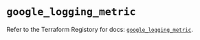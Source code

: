 # `google_logging_metric`

Refer to the Terraform Registory for docs: [`google_logging_metric`](https://registry.terraform.io/providers/hashicorp/google-beta/5.8.0/docs/resources/google_logging_metric).
